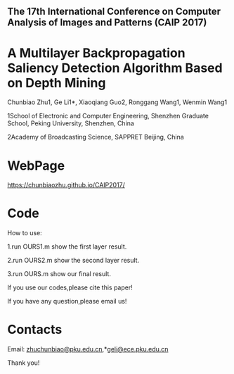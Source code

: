 
## The 17th International Conference on Computer Analysis of Images and Patterns (CAIP 2017)

A Multilayer Backpropagation Saliency Detection Algorithm Based on Depth Mining
======================================================================
Chunbiao Zhu1, Ge Li1*, Xiaoqiang Guo2, Ronggang Wang1, Wenmin Wang1

1School of Electronic and Computer Engineering, Shenzhen Graduate School, Peking University, Shenzhen, China 

2Academy of Broadcasting Science, SAPPRET Beijing, China

WebPage
 ======================================================================
https://chunbiaozhu.github.io/CAIP2017/

Code
 ======================================================================
How to use:

1.run OURS1.m show the first layer result.

2.run OURS2.m show the second layer result.

3.run OURS.m  show our final result.

If you use our codes,please cite this paper!

If you have any question,please email us!

Contacts
================
Email: zhuchunbiao@pku.edu.cn,*geli@ece.pku.edu.cn

Thank you! 
